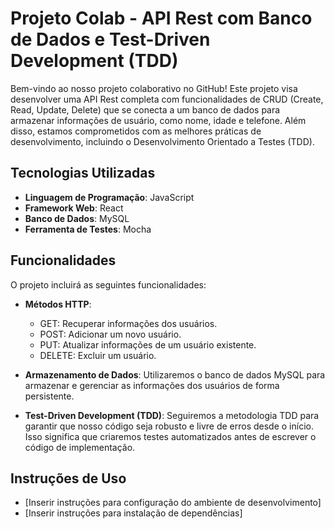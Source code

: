 # Projeto Colab - API Rest com Banco de Dados e Test-Driven Development (TDD)

Bem-vindo ao nosso projeto colaborativo no GitHub! Este projeto visa desenvolver uma API Rest completa com funcionalidades de CRUD (Create, Read, Update, Delete) que se conecta a um banco de dados para armazenar informações de usuário, como nome, idade e telefone. Além disso, estamos comprometidos com as melhores práticas de desenvolvimento, incluindo o Desenvolvimento Orientado a Testes (TDD).

## Tecnologias Utilizadas

- **Linguagem de Programação**: JavaScript
- **Framework Web**: React
- **Banco de Dados**: MySQL
- **Ferramenta de Testes**: Mocha

## Funcionalidades

O projeto incluirá as seguintes funcionalidades:

- **Métodos HTTP**:
  - GET: Recuperar informações dos usuários.
  - POST: Adicionar um novo usuário.
  - PUT: Atualizar informações de um usuário existente.
  - DELETE: Excluir um usuário.

- **Armazenamento de Dados**: Utilizaremos o banco de dados MySQL para armazenar e gerenciar as informações dos usuários de forma persistente.

- **Test-Driven Development (TDD)**: Seguiremos a metodologia TDD para garantir que nosso código seja robusto e livre de erros desde o início. Isso significa que criaremos testes automatizados antes de escrever o código de implementação.

## Instruções de Uso

- [Inserir instruções para configuração do ambiente de desenvolvimento]
- [Inserir instruções para instalação de dependências]
